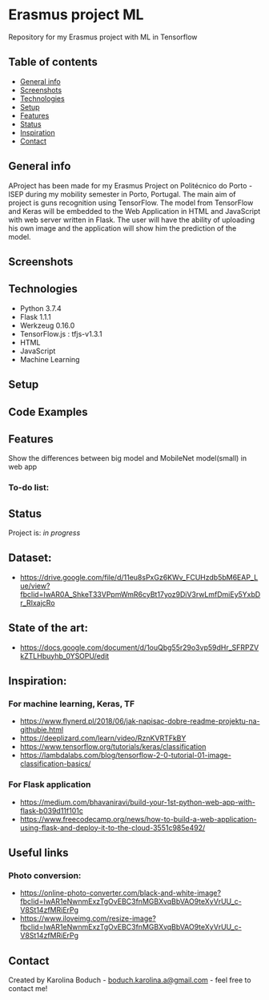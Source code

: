 # Erasmus project ML
Repository for my Erasmus project with ML in Tensorflow

## Table of contents
* [General info](#general-info)
* [Screenshots](#screenshots)
* [Technologies](#technologies)
* [Setup](#setup)
* [Features](#features)
* [Status](#status)
* [Inspiration](#inspiration)
* [Contact](#contact)

## General info
AProject has been made for my Erasmus Project on Politécnico do Porto - ISEP during my mobility semester in Porto, Portugal.
The main aim of project is guns recognition using TensorFlow. 
The model from TensorFlow and Keras will be embedded to the Web Application in HTML and JavaScript with web server written in Flask. The user will have the ability of uploading his own image and the application will show him the prediction of the model.


## Screenshots

## Technologies
* Python 3.7.4
* Flask 1.1.1
* Werkzeug 0.16.0
* TensorFlow.js : tfjs-v1.3.1
* HTML
* JavaScript
* Machine Learning

## Setup


## Code Examples


## Features
Show the differences between big model and MobileNet model(small) in web app

### To-do list:


## Status
Project is: _in progress_

## Dataset:
* https://drive.google.com/file/d/11eu8sPxGz6KWv_FCUHzdb5bM6EAP_Lue/view?fbclid=IwAR0A_ShkeT33VPpmWmR6cyBt17yoz9DiV3rwLmfDmiEy5YxbDr_RIxajcRo

## State of the art:
* https://docs.google.com/document/d/1ouQbg55r29o3vp59dHr_SFRPZVkZTLHbuyhb_0YSOPU/edit

## Inspiration:

### For machine learning, Keras, TF
* https://www.flynerd.pl/2018/06/jak-napisac-dobre-readme-projektu-na-githubie.html
* https://deeplizard.com/learn/video/RznKVRTFkBY
* https://www.tensorflow.org/tutorials/keras/classification
* https://lambdalabs.com/blog/tensorflow-2-0-tutorial-01-image-classification-basics/

### For Flask application
* https://medium.com/bhavaniravi/build-your-1st-python-web-app-with-flask-b039d11f101c
* https://www.freecodecamp.org/news/how-to-build-a-web-application-using-flask-and-deploy-it-to-the-cloud-3551c985e492/

## Useful links 
### Photo conversion:
* https://online-photo-converter.com/black-and-white-image?fbclid=IwAR1eNwnmExzTgOvEBC3fnMGBXvqBbVAO9teXyVrUU_c-V8St14zfMRiErPg
* https://www.iloveimg.com/resize-image?fbclid=IwAR1eNwnmExzTgOvEBC3fnMGBXvqBbVAO9teXyVrUU_c-V8St14zfMRiErPg

## Contact
Created by Karolina Boduch - boduch.karolina.a@gmail.com - feel free to contact me!

